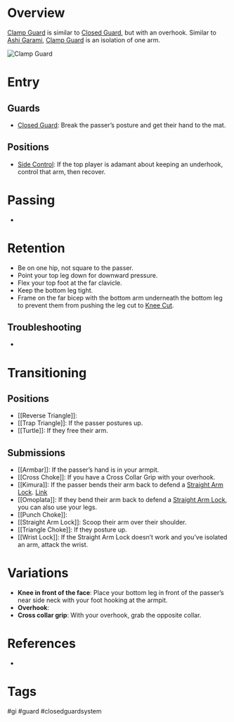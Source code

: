 # Overview
<u>Clamp Guard</u> is similar to [Closed Guard](obsidian://open?vault=Obsidian-BJJ-Notes&file=Guards%2FClosed%20Guard), but with an overhook. Similar to [Ashi Garami](obsidian://open?vault=Obsidian-BJJ-Notes&file=Guards%2FAshi%20Garami), <u>Clamp Guard</u> is an isolation of one arm.

![Clamp Guard](https://substackcdn.com/image/fetch/f_auto,q_auto:good,fl_progressive:steep/https%3A%2F%2Fsubstack-post-media.s3.amazonaws.com%2Fpublic%2Fimages%2F387f6fb2-f5e8-4033-bba0-41f9f6c20e5d_1980x1178.png)
# Entry
## Guards
- [Closed Guard](obsidian://open?vault=Obsidian-BJJ-Notes&file=Guards%2FClosed%20Guard): Break the passer’s posture and get their hand to the mat.
## Positions
- [Side Control](obsidian://open?vault=Obsidian-BJJ-Notes&file=Positions%2FSide%20Control): If the top player is adamant about keeping an underhook, control that arm, then recover.
# Passing
- 
# Retention
- Be on one hip, not square to the passer.
- Point your top leg down for downward pressure.
- Flex your top foot at the far clavicle.
- Keep the bottom leg tight.
- Frame on the far bicep with the bottom arm underneath the bottom leg to prevent them from pushing the leg cut to [Knee Cut](obsidian://open?vault=Obsidian-BJJ-Notes&file=Guard%20Passing%2FKnee%20Cut).
## Troubleshooting
- 
# Transitioning
## Positions
- [[Reverse Triangle]]:
- [[Trap Triangle]]: If the passer postures up.
- [[Turtle]]: If they free their arm.
## Submissions
- [[Armbar]]: If the passer’s hand is in your armpit.
- [[Cross Choke]]: If you have a Cross Collar Grip with your overhook.
- [[Kimura]]: If the passer bends their arm back to defend a [Straight Arm Lock](obsidian://open?vault=Obsidian-BJJ-Notes&file=Submissions%2FStraight%20Arm%20Lock). [Link](https://www.youtube.com/watch?v=7ojphoRQ5qo)
- [[Omoplata]]: If they bend their arm back to defend a [Straight Arm Lock](obsidian://open?vault=Obsidian-BJJ-Notes&file=Submissions%2FStraight%20Arm%20Lock), you can also use your legs.
- [[Punch Choke]]: 
- [[Straight Arm Lock]]: Scoop their arm over their shoulder.
- [[Triangle Choke]]: If they posture up.
- [[Wrist Lock]]: If the Straight Arm Lock doesn’t work and you’ve isolated an arm, attack the wrist.
# Variations
- **Knee in front of the face**: Place your bottom leg in front of the passer’s near side neck with your foot hooking at the armpit.
- **Overhook**:
- **Cross collar grip**: With your overhook, grab the opposite collar.
# References
- 
# Tags
#gi #guard #closedguardsystem